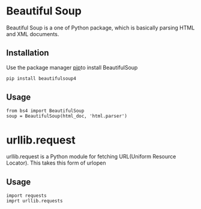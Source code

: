 # Beautiful Soup

Beautiful Soup is a one of Python package, which is basically parsing HTML and XML documents.

## Installation

Use the package manager [pip](http://pip.pypa.io/en/stable/)to install BeautifulSoup

```bash
pip install beautifulsoup4
```

## Usage

```
from bs4 import BeautifulSoup
soup = BeautifulSoup(html_doc, 'html.parser')
```
# urllib.request

urllib.request is a Python module for fetching URL(Uniform Resource Locator). This takes this form of urlopen

## Usage

```
import requests
imprt urllib.requests
```
